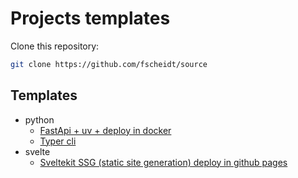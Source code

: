 # Projects templates

Clone this repository:
```bash
git clone https://github.com/fscheidt/source
```

## Templates

- python
    - [FastApi + uv + deploy in docker](/fastapi-docker/README.md)
    - [Typer cli](/pycmd/README.md)
- svelte
    - [Sveltekit SSG (static site generation) deploy in github pages](/sveltekit-ssg/README.md)
